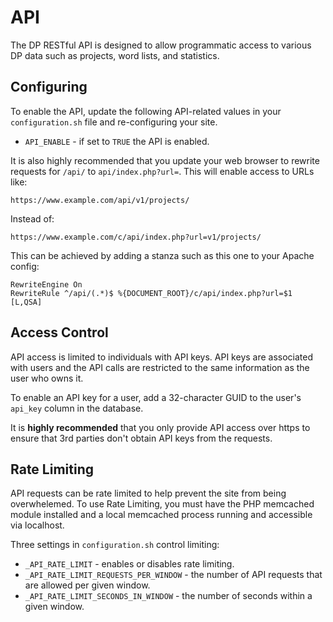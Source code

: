 # API

The DP RESTful API is designed to allow programmatic access to various DP data
such as projects, word lists, and statistics.

## Configuring

To enable the API, update the following API-related values in your
`configuration.sh` file and re-configuring your site.

* `API_ENABLE` - if set to `TRUE` the API is enabled.

It is also highly recommended that you update your web browser to rewrite
requests for `/api/` to `api/index.php?url=`. This will enable access to
URLs like:
```
https://www.example.com/api/v1/projects/
```

Instead of:
```
https://www.example.com/c/api/index.php?url=v1/projects/
```

This can be achieved by adding a stanza such as this one to your Apache
config:
```
RewriteEngine On
RewriteRule ^/api/(.*)$ %{DOCUMENT_ROOT}/c/api/index.php?url=$1 [L,QSA]
```

## Access Control

API access is limited to individuals with API keys. API keys are associated
with users and the API calls are restricted to the same information as the
user who owns it.

To enable an API key for a user, add a 32-character GUID to the user's
`api_key` column in the database.

It is **highly recommended** that you only provide API access over https to
ensure that 3rd parties don't obtain API keys from the requests.

## Rate Limiting

API requests can be rate limited to help prevent the site from being
overwhelemed. To use Rate Limiting, you must have the PHP memcached module
installed and a local memcached process running and accessible via localhost.

Three settings in `configuration.sh` control limiting:

* `_API_RATE_LIMIT` - enables or disables rate limiting.
* `_API_RATE_LIMIT_REQUESTS_PER_WINDOW` - the number of API requests that are
  allowed per given window.
* `_API_RATE_LIMIT_SECONDS_IN_WINDOW` - the number of seconds within a given
  window.
